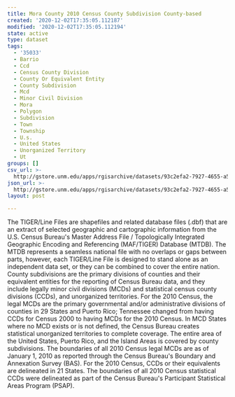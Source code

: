 ```yaml
---
title: Mora County 2010 Census County Subdivision County-based
created: '2020-12-02T17:35:05.112187'
modified: '2020-12-02T17:35:05.112194'
state: active
type: dataset
tags:
  - '35033'
  - Barrio
  - Ccd
  - Census County Division
  - County Or Equivalent Entity
  - County Subdivision
  - Mcd
  - Minor Civil Division
  - Mora
  - Polygon
  - Subdivision
  - Town
  - Township
  - U.s.
  - United States
  - Unorganized Territory
  - Ut
groups: []
csv_url: >-
  http://gstore.unm.edu/apps/rgisarchive/datasets/93c2efa2-7927-4655-a5db-11046a2de9b0/tl_2010_35033_cousub10.derived.csv
json_url: >-
  http://gstore.unm.edu/apps/rgisarchive/datasets/93c2efa2-7927-4655-a5db-11046a2de9b0/tl_2010_35033_cousub10.derived.json
layout: post

---
```

The TIGER/Line Files are shapefiles and related database files (.dbf) that are an extract of selected geographic and cartographic information from the U.S. Census Bureau's Master Address File / Topologically Integrated Geographic Encoding and Referencing (MAF/TIGER) Database (MTDB).  The MTDB represents a seamless national file with no overlaps or gaps between parts, however, each TIGER/Line File is designed to stand alone as an independent data set, or they can be combined to cover the entire nation.  County subdivisions are the primary divisions of counties and their equivalent entities for the reporting of Census Bureau data, and they include legally minor civil divisions (MCDs) and statistical census county divisions (CCDs), and unorganized territories.  For the 2010 Census, the legal MCDs are the primary governmental and/or administrative divisions of counties in 29 States and Puerto Rico; Tennessee changed from having CCDs for Census 2000 to having MCDs for the 2010 Census.  In MCD States where no MCD exists or is not defined, the Census Bureau creates statistical unorganized territories to complete coverage.  The entire area of the United States, Puerto Rico, and the Island Areas is covered by county subdivisions.  The boundaries of all 2010 Census legal MCDs are as of January 1, 2010 as reported through the Census Bureau's Boundary and Annexation Survey (BAS).  For the 2010 Census, CCDs or their equivalents are delineated in 21 States.  The boundaries of all 2010 Census statistical CCDs were delineated as part of the Census Bureau's Participant Statistical Areas Program (PSAP).  

